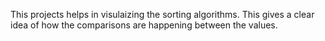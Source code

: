 This projects helps in visulaizing the sorting algorithms.
This gives a clear idea of how the comparisons are happening between the values.
